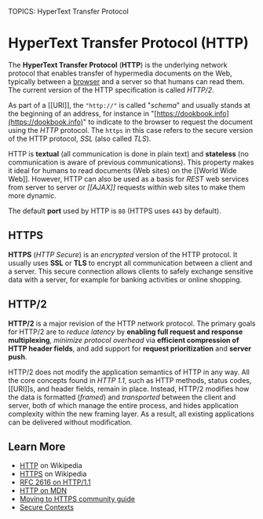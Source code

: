 TOPICS: HyperText Transfer Protocol

# HyperText Transfer Protocol (HTTP)

The **HyperText Transfer Protocol** (**HTTP**) is the underlying network protocol that enables transfer
of hypermedia documents on the Web, typically between a [browser](/en/glossary/Web_browser) and a
server so that humans can read them. The current version of the HTTP specification is called *HTTP/2*.

As part of a [[URI]], the `"http://"` is called "*schema*" and usually stands at the beginning of an
address, for instance in "[https://dookbook.info](https://dookbook.info)" to indicate to
the browser to request the document using the *HTTP* protocol. The `https` in this case refers to the
secure version of the HTTP protocol, *SSL* (also called *TLS*).

HTTP is **textual** (all communication is done in plain text) and **stateless** (no communication is
aware of previous communications). This property makes it ideal for humans to read documents (Web sites)
on the [[World Wide Web]]. However, HTTP can also be used as a basis for *REST* web services from
server to server or *[[AJAX]]* requests within web sites to make them more dynamic.

The default **port** used by HTTP is `80` (HTTPS uses `443` by default).

## HTTPS

**HTTPS** (*HTTP Secure*) is an *encrypted* version of the HTTP protocol. It usually uses
**SSL** or **TLS** to encrypt all communication between a client and a server. This secure
connection allows clients to safely exchange sensitive data with a server, for example for banking
activities or online shopping.

## HTTP/2

**HTTP/2** is a major revision of the HTTP network protocol. The primary goals for HTTP/2 are to
*reduce latency* by **enabling full request and response multiplexing**, *minimize protocol
overhead* via **efficient compression of HTTP header fields**, and add support for
**request prioritization** and **server push**.

HTTP/2 does not modify the application semantics of HTTP in any way. All the core concepts found in
*HTTP 1.1*, such as HTTP methods, status codes, [[URI]]s, and header fields, remain in place.
Instead, HTTP/2 modifies how the data is formatted (*framed*) and *transported* between the client and
server, both of which manage the entire process, and hides application complexity within the new
framing layer. As a result, all existing applications can be delivered without modification.

## Learn More

- [HTTP](https://en.wikipedia.org/wiki/Hypertext%20Transfer%20Protocol) on Wikipedia
- [HTTPS](https://en.wikipedia.org/wiki/HTTPS) on Wikipedia
- [RFC 2616 on HTTP/1.1](https://tools.ietf.org/html/rfc2616 "Hypertext Transfer Protocol -- HTTP/1.1")
- [HTTP on MDN](https://wiki.developer.mozilla.org/en-US/docs/Web/HTTP)
- [Moving to HTTPS community guide](https://movingtohttps.com/)
- [Secure Contexts](https://wiki.developer.mozilla.org/en-US/docs/Web/Security/Secure_Contexts)
